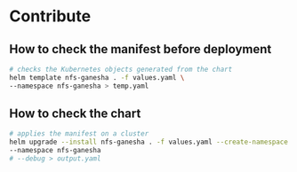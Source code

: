 # Contribute

## How to check the manifest before deployment

```bash
# checks the Kubernetes objects generated from the chart
helm template nfs-ganesha . -f values.yaml \
--namespace nfs-ganesha > temp.yaml
```

## How to check the chart

```bash
# applies the manifest on a cluster
helm upgrade --install nfs-ganesha . -f values.yaml --create-namespace \
--namespace nfs-ganesha
# --debug > output.yaml
```
